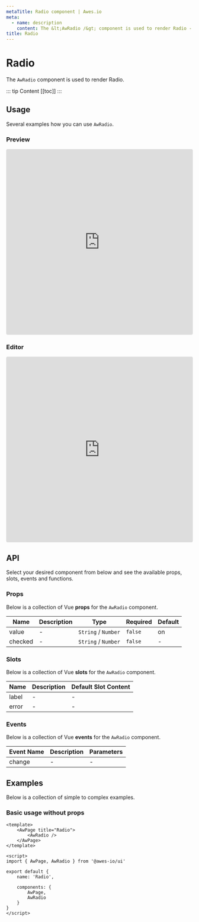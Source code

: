 ```yaml
---
metaTitle: Radio сomponent | Awes.io
meta:
  - name: description
    content: The &lt;AwRadio /&gt; component is used to render Radio - UI Vue component for Awes.io.
title: Radio
---
```

# Radio

The `AwRadio` component is used to render Radio.

::: tip Content
[[toc]]
:::

## Usage
Several examples how you can use `AwRadio`.

### Preview
<iframe
     src='https://codesandbox.io/embed/github/awes-io/client/tree/master/examples/basic-ui?autoresize=1&fontsize=14&hidenavigation=1&initialpath=%2Faw-radio&module=%2Fpages%2Faw-radio.vue&theme=dark&view=preview'
     style='width:100%; height:500px; border:0; border-radius: 4px; overflow:hidden;'
     title='basic-ui'
     allow='geolocation; microphone; camera; midi; vr; accelerometer; gyroscope; payment; ambient-light-sensor; encrypted-media; usb'
     sandbox='allow-modals allow-forms allow-popups allow-scripts allow-same-origin'
   ></iframe>

### Editor
<iframe
     src='https://codesandbox.io/embed/github/awes-io/client/tree/master/examples/basic-ui?autoresize=1&fontsize=14&hidenavigation=1&initialpath=%2Faw-radio&module=%2Fpages%2Faw-radio.vue&theme=dark&view=editor'
     style='width:100%; height:500px; border:0; border-radius: 4px; overflow:hidden;'
     title='basic-ui'
     allow='geolocation; microphone; camera; midi; vr; accelerometer; gyroscope; payment; ambient-light-sensor; encrypted-media; usb'
     sandbox='allow-modals allow-forms allow-popups allow-scripts allow-same-origin'
   ></iframe>

## API
Select your desired component from below and see the available props, slots, events and functions.

### Props
Below is a collection of Vue **props** for the `AwRadio` component.
<!-- @vuese:AwRadio:props:start -->
|Name|Description|Type|Required|Default|
|---|---|---|---|---|
|value|-|`String` /  `Number`|`false`|on|
|checked|-|`String` /  `Number`|`false`|-|

<!-- @vuese:AwRadio:props:end -->




### Slots
Below is a collection of Vue **slots** for the `AwRadio` component.
<!-- @vuese:AwRadio:slots:start -->
|Name|Description|Default Slot Content|
|---|---|---|
|label|-|-|
|error|-|-|

<!-- @vuese:AwRadio:slots:end -->





### Events
Below is a collection of Vue **events** for the `AwRadio` component.
<!-- @vuese:AwRadio:events:start -->
|Event Name|Description|Parameters|
|---|---|---|
|change|-|-|

<!-- @vuese:AwRadio:events:end -->





## Examples
Below is a collection of simple to complex examples.

### Basic usage without props
```vue
<template>
    <AwPage title="Radio">
        <AwRadio />
    </AwPage>
</template>

<script>
import { AwPage, AwRadio } from '@awes-io/ui'

export default {
    name: 'Radio',

    components: {
        AwPage,
        AwRadio
    }
}
</script>

```

